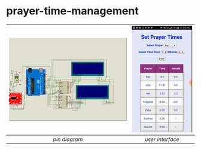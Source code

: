 # prayer-time-management
|  ![pin](pin.BMP)| ![ui](UI.png) |
|:--:|:--:|
| *pin diagram*  | *user interface* |

